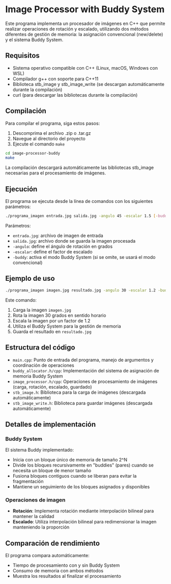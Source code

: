 # Image Processor with Buddy System

Este programa implementa un procesador de imágenes en C++ que permite realizar operaciones de rotación y escalado, utilizando dos métodos diferentes de gestión de memoria: la asignación convencional (new/delete) y el sistema Buddy System.

## Requisitos

- Sistema operativo compatible con C++ (Linux, macOS, Windows con WSL)
- Compilador g++ con soporte para C++11
- Biblioteca stb_image y stb_image_write (se descargan automáticamente durante la compilación)
- curl (para descargar las bibliotecas durante la compilación)

## Compilación

Para compilar el programa, siga estos pasos:

1. Descomprima el archivo .zip o .tar.gz
2. Navegue al directorio del proyecto
3. Ejecute el comando `make`

```bash
cd image-processor-buddy
make
```

La compilación descargará automáticamente las bibliotecas stb_image necesarias para el procesamiento de imágenes.

## Ejecución

El programa se ejecuta desde la línea de comandos con los siguientes parámetros:

```bash
./programa_imagen entrada.jpg salida.jpg -angulo 45 -escalar 1.5 [-buddy]
```

Parámetros:
- `entrada.jpg`: archivo de imagen de entrada
- `salida.jpg`: archivo donde se guarda la imagen procesada
- `-angulo`: define el ángulo de rotación en grados
- `-escalar`: define el factor de escalado
- `-buddy`: activa el modo Buddy System (si se omite, se usará el modo convencional)

## Ejemplo de uso

```bash
./programa_imagen imagen.jpg resultado.jpg -angulo 30 -escalar 1.2 -buddy
```

Este comando:
1. Carga la imagen `imagen.jpg`
2. Rota la imagen 30 grados en sentido horario
3. Escala la imagen por un factor de 1.2
4. Utiliza el Buddy System para la gestión de memoria
5. Guarda el resultado en `resultado.jpg`

## Estructura del código

- `main.cpp`: Punto de entrada del programa, manejo de argumentos y coordinación de operaciones
- `buddy_allocator.h/cpp`: Implementación del sistema de asignación de memoria Buddy System
- `image_processor.h/cpp`: Operaciones de procesamiento de imágenes (carga, rotación, escalado, guardado)
- `stb_image.h`: Biblioteca para la carga de imágenes (descargada automáticamente)
- `stb_image_write.h`: Biblioteca para guardar imágenes (descargada automáticamente)

## Detalles de implementación

### Buddy System

El sistema Buddy implementado:
- Inicia con un bloque único de memoria de tamaño 2^N
- Divide los bloques recursivamente en "buddies" (pares) cuando se necesita un bloque de menor tamaño
- Fusiona bloques contiguos cuando se liberan para evitar la fragmentación
- Mantiene un seguimiento de los bloques asignados y disponibles

### Operaciones de imagen

- **Rotación**: Implementa rotación mediante interpolación bilineal para mantener la calidad
- **Escalado**: Utiliza interpolación bilineal para redimensionar la imagen manteniendo la proporción

## Comparación de rendimiento

El programa compara automáticamente:
- Tiempo de procesamiento con y sin Buddy System
- Consumo de memoria con ambos métodos
- Muestra los resultados al finalizar el procesamiento